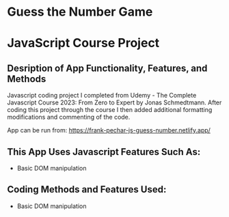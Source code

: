 # Guess the Number Game 
# JavaScript Course Project
## Desription of App Functionality, Features, and Methods

Javascript coding project I completed from Udemy - The Complete Javascript Course 2023: From Zero to Expert by Jonas Schmedtmann. After coding this project through the course I then added additional formatting modifications and commenting of the code.

App can be run from: https://frank-pechar-js-guess-number.netlify.app/

## This App Uses Javascript Features Such As:

- Basic DOM manipulation

## Coding Methods and Features Used:

- Basic DOM manipulation
